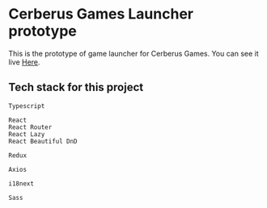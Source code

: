 # Cerberus Games Launcher prototype

This is the prototype of game launcher for Cerberus Games. 
You can see it live [Here](https://launcher.cerberus.pp.ua/).

## Tech stack for this project

	Typescript
	
	React
	React Router
	React Lazy
	React Beautiful DnD
	
	Redux
	
	Axios
	
	i18next
	
	Sass
